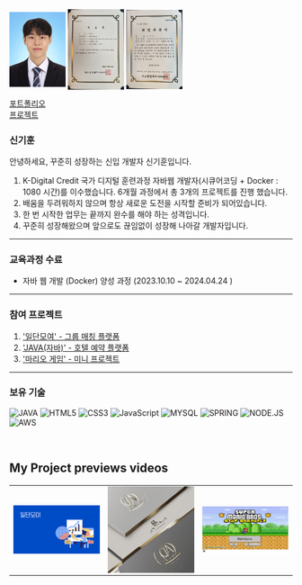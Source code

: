 <img align="center" src="https://github.com/KiHoonShin/KiHoonShin/blob/main/img/profile.jpg?raw=true" width="100"/>
<img align="center" src="https://github.com/KiHoonShin/KiHoonShin/blob/main/img/수료증.jpg?raw=true" width="100"/>
<img align="center" src="https://github.com/KiHoonShin/KiHoonShin/blob/main/img/추천서.jpg?raw=true" width="100"/>
<br>

[포트폴리오](https://fluorescent-day-904.notion.site/c97d67296e4f4159907bcc3e86569cd5?pvs=4)
<br>
[프로젝트](https://www.notion.so/e60a7afbdbfc4f748010f80d491a357f?v=e80ace7229a54bb18bdf5fadc77db1a4)

### 신기훈

안녕하세요, 꾸준히 성장하는 신입 개발자 신기훈입니다.
1. K-Digital Credit 국가 디지털 훈련과정 자바웹 개발자(시큐어코딩 + Docker : 1080 시간)를 이수했습니다. 6개월 과정에서 총 3개의 프로젝트를 진행 했습니다. <br>
2. 배움을 두려워하지 않으며 항상 새로운 도전을 시작할 준비가 되어있습니다. <br>
3. 한 번 시작한 업무는 끝까지 완수를 해야 하는 성격입니다. <br>
4. 꾸준히 성장해왔으며 앞으로도 끊임없이 성장해 나아갈 개발자입니다. <br>

--- 

### 교육과정 수료 
* 자바 웹 개발 (Docker) 양성 과정 (2023.10.10 ~ 2024.04.24 )

---

### 참여 프로젝트 
1. ['일단모여' - 그룹 매칭 플랫폼](https://www.notion.so/de421de178f04d41a68c663e0733b019)
2. ['JAVA(자바)' - 호텔 예약 플랫폼](https://www.notion.so/JAVA-0040895bfdd34f73a5f1cd6828501e66)
3. ['마리오 게임' - 미니 프로젝트](https://www.notion.so/bb8b145f259346ba938ff8422eab44e9)

---

### 보유 기술 
![JAVA](https://img.shields.io/badge/Java-007396?style=for-the-badge&logo=Java&logoColor=white)
![HTML5](https://img.shields.io/badge/-HTML5-F05032?style=for-the-badge&logo=html5&logoColor=ffffff)
![CSS3](https://img.shields.io/badge/-CSS3-007ACC?style=for-the-badge&logo=css3)
![JavaScript](https://img.shields.io/badge/-JavaScript-%23F7DF1C?style=for-the-badge&logo=javascript&logoColor=000000&labelColor=%23F7DF1C&color=%23FFCE5A)
![MYSQL](https://img.shields.io/badge/Mysql-4479A1?style=for-the-badge&logo=Mysql&logoColor=white)
![SPRING](https://img.shields.io/badge/Spring-6DB33F?style=for-the-badge&logo=Spring&logoColor=white)
![NODE.JS](https://img.shields.io/badge/node.js-6DA55F?style=for-the-badge&logo=node.js&logoColor=white)
![AWS](https://img.shields.io/badge/AWS-%23FF9900.svg?style=for-the-badge&logo=amazon-aws&logoColor=white)

<br>

<h2>My Project previews videos</h2>
<table>
  <tbody>
    <tr>
      <td>
        <a href="https://youtu.be/5UyVBOJnMpM" title="팀 프로젝트 '일단모여'">
          <img align="center" src="https://github.com/KiHoonShin/KiHoonShin/blob/main/img/일단모여.PNG?raw=true" width="300px" >
        </a>
      </td>
      <td>
      <a href="https://youtu.be/-gte5MW0XUg" title="팀 프로젝트 'JAVA(자바)">
          <img align="center" src="https://github.com/KiHoonShin/KiHoonShin/blob/main/img/자바(java).jpeg?raw=true" width="300px" >
        </a>
      </td>
      <td>
       <a href="https://youtu.be/hqt-UGIJKSA" title="미니 프로젝트 - 마리오 게임">
          <img align="center" src="https://github.com/KiHoonShin/KiHoonShin/blob/main/img/마리오.PNG?raw=true" width="300px" >
        </a>
      </td>
    </tr>
  </tbody>
</table>

<br/>
<br/>
